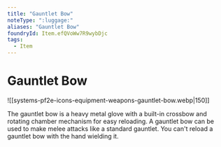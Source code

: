 ```yaml
---
title: "Gauntlet Bow"
noteType: ":luggage:"
aliases: "Gauntlet Bow"
foundryId: Item.efQVoWw7R9wybDjc
tags:
  - Item
---
```


# Gauntlet Bow
![[systems-pf2e-icons-equipment-weapons-gauntlet-bow.webp|150]]

The gauntlet bow is a heavy metal glove with a built-in crossbow and rotating chamber mechanism for easy reloading. A gauntlet bow can be used to make melee attacks like a standard gauntlet. You can't reload a gauntlet bow with the hand wielding it.
